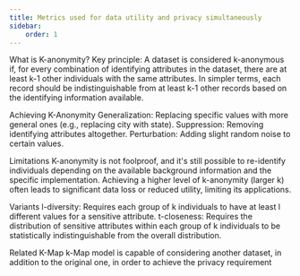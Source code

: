```yaml
---
title: Metrics used for data utility and privacy simultaneously 
sidebar:
    order: 1
---
```


What is K-anonymity?
Key principle:
A dataset is considered k-anonymous if, for every combination of identifying attributes in the dataset, there are at least k-1 other individuals with the same attributes. In simpler terms, each record should be indistinguishable from at least k-1 other records based on the identifying information available.

Achieving K-Anonymity
Generalization: Replacing specific values with more general ones (e.g., replacing city with state).
Suppression: Removing identifying attributes altogether.
Perturbation: Adding slight random noise to certain values.

Limitations
K-anonymity is not foolproof, and it's still possible to re-identify individuals depending on the available background information and the specific implementation.
Achieving a higher level of k-anonymity (larger k) often leads to significant data loss or reduced utility, limiting its applications.

Variants
l-diversity: Requires each group of k individuals to have at least l different values for a sensitive attribute.
t-closeness: Requires the distribution of sensitive attributes within each group of k individuals to be statistically indistinguishable from the overall distribution.

Related
K-Map
k-Map model is capable of considering another dataset, in addition to the original one, in order to achieve the privacy requirement







